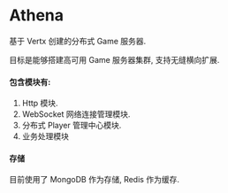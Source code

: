 # Athena

基于 Vertx 创建的分布式 Game 服务器.

目标是能够搭建高可用 Game 服务器集群, 支持无缝横向扩展.

#### 包含模块有:
1. Http 模块.
2. WebSocket 网络连接管理模块.
3. 分布式 Player 管理中心模块.
4. 业务处理模块

#### 存储
目前使用了 MongoDB 作为存储, Redis 作为缓存.